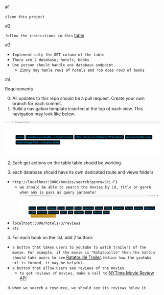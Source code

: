 #1 

`clone this project`

#2 

`follow the instructions in this` [table](https://docs.microsoft.com/en-us/azure/architecture/best-practices/api-design#define-api-operations-in-terms-of-http-methods)

#3

* `Implement only the GET column of the table`
* `There are 2 database; hotels, books`
* `One person should handle one database endpoint.`
    + `Zinny may hanle row1 of hotels and rob does row3 of books`

#4 

Requirements

0) All updates to this repo should be a pull request. Create your own branch for each commit. 
1) Build a navigation template inserted at the top of each view. This navigation may look like below.

[<img src="/public/images/hotels.PNG">]()

2) Each get actions on the table table should be working. 

3) each database should have its own dedicated route and views folders

* `http://localhost:3000/movies/search?genre=Sci-Fi`
    - `we should be able to search the movies by id, title or genre when any is pass as query parameter`
[<img src="/public/images/movies.PNG">]()
* `localhost:3000/hotels/3/reviews`
* `etc`

4) For each book on the list, add 2 buttons
* `a button that takes users to youtube to watch trailers of the movie. For example, if the movie is "Ratatouille" then the button should take users to see` [Ratatouille Trailer](https://www.youtube.com/results?search_query=Ratatouille+trailer). `Notice how the youtube url is formed, it may be helpful.`
* `a button that allow users see reviews of the movies`
    + `to get reviews of movies, make a call to` [NYTime Movie Review API](https://developer.nytimes.com/docs/movie-reviews-api/1/overview)

5) `when we search a resource, we should see its reviews below it.`